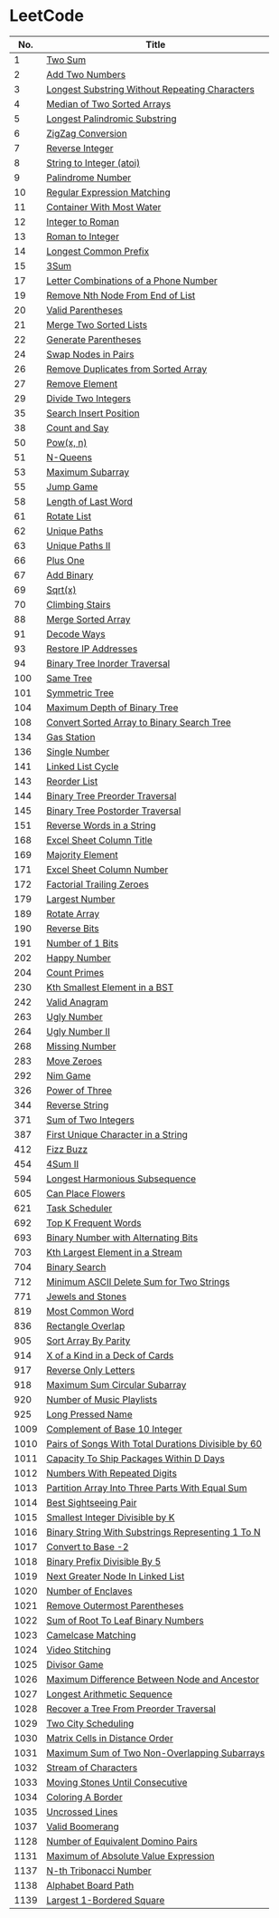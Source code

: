 # LeetCode

|No.|Title|
| - | - |
| 1 | [ Two Sum](code/1.two-sum.cpp) |
| 2 | [ Add Two Numbers](code/2.add-two-numbers.cpp) |
| 3 | [ Longest Substring Without Repeating Characters](code/3.longest-substring-without-repeating-characters.cpp) |
| 4 | [ Median of Two Sorted Arrays](code/4.median-of-two-sorted-arrays.cpp) |
| 5 | [ Longest Palindromic Substring](code/5.longest-palindromic-substring.cpp) |
| 6 | [ ZigZag Conversion](code/6.zig-zag-conversion.cpp) |
| 7 | [ Reverse Integer](code/7.reverse-integer.cpp) |
| 8 | [ String to Integer (atoi)](code/8.string-to-integer-atoi.cpp) |
| 9 | [ Palindrome Number](code/9.palindrome-number.cpp) |
| 10 | [ Regular Expression Matching](code/10.regular-expression-matching.cpp) |
| 11 | [ Container With Most Water](code/11.container-with-most-water.cpp) |
| 12 | [ Integer to Roman](code/12.integer-to-roman.cpp) |
| 13 | [ Roman to Integer](code/13.roman-to-integer.cpp) |
| 14 | [ Longest Common Prefix](code/14.longest-common-prefix.cpp) |
| 15 | [ 3Sum](code/15.3-sum.cpp) |
| 17 | [ Letter Combinations of a Phone Number](code/17.letter-combinations-of-a-phone-number.cpp) |
| 19 | [ Remove Nth Node From End of List](code/19.remove-nth-node-from-end-of-list.cpp) |
| 20 | [ Valid Parentheses](code/20.valid-parentheses.cpp) |
| 21 | [ Merge Two Sorted Lists](code/21.merge-two-sorted-lists.cpp) |
| 22 | [ Generate Parentheses](code/22.generate-parentheses.cpp) |
| 24 | [ Swap Nodes in Pairs](code/24.swap-nodes-in-pairs.cpp) |
| 26 | [ Remove Duplicates from Sorted Array](code/26.remove-duplicates-from-sorted-array.cpp) |
| 27 | [ Remove Element](code/27.remove-element.cpp) |
| 29 | [ Divide Two Integers](code/29.divide-two-integers.cpp) |
| 35 | [ Search Insert Position](code/35.search-insert-position.cpp) |
| 38 | [ Count and Say](code/38.count-and-say.cpp) |
| 50 | [ Pow(x, n)](code/50.pow-x-n.cpp) |
| 51 | [ N-Queens](code/51.n-queens.cpp) |
| 53 | [ Maximum Subarray](code/53.maximum-subarray.cpp) |
| 55 | [ Jump Game](code/55.jump-game.cpp) |
| 58 | [ Length of Last Word](code/58.length-of-last-word.cpp) |
| 61 | [ Rotate List](code/61.rotate-list.cpp) |
| 62 | [ Unique Paths](code/62.unique-paths.cpp) |
| 63 | [ Unique Paths II](code/63.unique-paths-ii.cpp) |
| 66 | [ Plus One](code/66.plus-one.cpp) |
| 67 | [ Add Binary](code/67.add-binary.cpp) |
| 69 | [ Sqrt(x)](code/69.sqrt-x.cpp) |
| 70 | [ Climbing Stairs](code/70.climbing-stairs.cpp) |
| 88 | [ Merge Sorted Array](code/88.merge-sorted-array.cpp) |
| 91 | [ Decode Ways](code/91.decode-ways.cpp) |
| 93 | [ Restore IP Addresses](code/93.restore-ip-addresses.cpp) |
| 94 | [ Binary Tree Inorder Traversal](code/94.binary-tree-inorder-traversal.cpp) |
| 100 | [ Same Tree](code/100.same-tree.cpp) |
| 101 | [ Symmetric Tree](code/101.symmetric-tree.cpp) |
| 104 | [ Maximum Depth of Binary Tree](code/104.maximum-depth-of-binary-tree.cpp) |
| 108 | [ Convert Sorted Array to Binary Search Tree](code/108.convert-sorted-array-to-binary-search-tree.cpp) |
| 134 | [ Gas Station](code/134.gas-station.cpp) |
| 136 | [ Single Number](code/136.single-number.cpp) |
| 141 | [ Linked List Cycle](code/141.linked-list-cycle.cpp) |
| 143 | [ Reorder List](code/143.reorder-list.cpp) |
| 144 | [ Binary Tree Preorder Traversal](code/144.binary-tree-preorder-traversal.cpp) |
| 145 | [ Binary Tree Postorder Traversal](code/145.binary-tree-postorder-traversal.cpp) |
| 151 | [ Reverse Words in a String](code/151.reverse-words-in-a-string.cpp) |
| 168 | [ Excel Sheet Column Title](code/168.excel-sheet-column-title.cpp) |
| 169 | [ Majority Element](code/169.majority-element.cpp) |
| 171 | [ Excel Sheet Column Number](code/171.excel-sheet-column-number.cpp) |
| 172 | [ Factorial Trailing Zeroes](code/172.factorial-trailing-zeroes.cpp) |
| 179 | [ Largest Number](code/179.largest-number.cpp) |
| 189 | [ Rotate Array](code/189.rotate-array.cpp) |
| 190 | [ Reverse Bits](code/190.reverse-bits.cpp) |
| 191 | [ Number of 1 Bits](code/191.number-of-1-bits.cpp) |
| 202 | [ Happy Number](code/202.happy-number.cpp) |
| 204 | [ Count Primes](code/204.count-primes.cpp) |
| 230 | [ Kth Smallest Element in a BST](code/230.kth-smallest-element-in-a-bst.cpp) |
| 242 | [ Valid Anagram](code/242.valid-anagram.cpp) |
| 263 | [ Ugly Number](code/263.ugly-number.cpp) |
| 264 | [ Ugly Number II](code/264.ugly-number-ii.cpp) |
| 268 | [ Missing Number](code/268.missing-number.cpp) |
| 283 | [ Move Zeroes](code/283.move-zeroes.cpp) |
| 292 | [ Nim Game](code/292.nim-game.cpp) |
| 326 | [ Power of Three](code/326.power-of-three.cpp) |
| 344 | [ Reverse String](code/344.reverse-string.cpp) |
| 371 | [ Sum of Two Integers](code/371.sum-of-two-integers.cpp) |
| 387 | [ First Unique Character in a String](code/387.first-unique-character-in-a-string.cpp) |
| 412 | [ Fizz Buzz](code/412.fizz-buzz.cpp) |
| 454 | [ 4Sum II](code/454.4-sum-ii.cpp) |
| 594 | [ Longest Harmonious Subsequence](code/594.longest-harmonious-subsequence.cpp) |
| 605 | [ Can Place Flowers](code/605.can-place-flowers.cpp) |
| 621 | [ Task Scheduler](code/621.task-scheduler.cpp) |
| 692 | [ Top K Frequent Words](code/692.top-k-frequent-words.cpp) |
| 693 | [ Binary Number with Alternating Bits](code/693.binary-number-with-alternating-bits.cpp) |
| 703 | [ Kth Largest Element in a Stream](code/703.kth-largest-element-in-a-stream.cpp) |
| 704 | [ Binary Search](code/704.binary-search.cpp) |
| 712 | [ Minimum ASCII Delete Sum for Two Strings](code/712.minimum-ascii-delete-sum-for-two-strings.cpp) |
| 771 | [ Jewels and Stones](code/771.jewels-and-stones.cpp) |
| 819 | [ Most Common Word](code/819.most-common-word.cpp) |
| 836 | [ Rectangle Overlap](code/836.rectangle-overlap.cpp) |
| 905 | [ Sort Array By Parity](code/905.sort-array-by-parity.cpp) |
| 914 | [ X of a Kind in a Deck of Cards](code/914.x-of-a-kind-in-a-deck-of-cards.cpp) |
| 917 | [ Reverse Only Letters](code/917.reverse-only-letters.cpp) |
| 918 | [ Maximum Sum Circular Subarray](code/918.maximum-sum-circular-subarray.cpp) |
| 920 | [ Number of Music Playlists](code/920.number-of-music-playlists.cpp) |
| 925 | [ Long Pressed Name](code/925.long-pressed-name.cpp) |
| 1009 | [ Complement of Base 10 Integer](code/1009.complement-of-base-10-integer.cpp) |
| 1010 | [ Pairs of Songs With Total Durations Divisible by 60](code/1010.pairs-of-songs-with-total-durations-divisible-by-60.cpp) |
| 1011 | [ Capacity To Ship Packages Within D Days](code/1011.capacity-to-ship-packages-within-d-days.cpp) |
| 1012 | [ Numbers With Repeated Digits](code/1012.numbers-with-repeated-digits.cpp) |
| 1013 | [ Partition Array Into Three Parts With Equal Sum](code/1013.partition-array-into-three-parts-with-equal-sum.cpp) |
| 1014 | [ Best Sightseeing Pair](code/1014.best-sightseeing-pair.cpp) |
| 1015 | [ Smallest Integer Divisible by K](code/1015.smallest-integer-divisible-by-k.cpp) |
| 1016 | [ Binary String With Substrings Representing 1 To N](code/1016.binary-string-with-substrings-representing-1-to-n.cpp) |
| 1017 | [ Convert to Base -2](code/1017.convert-to-base-2.cpp) |
| 1018 | [ Binary Prefix Divisible By 5](code/1018.binary-prefix-divisible-by-5.cpp) |
| 1019 | [ Next Greater Node In Linked List](code/1019.next-greater-node-in-linked-list.cpp) |
| 1020 | [ Number of Enclaves](code/1020.number-of-enclaves.cpp) |
| 1021 | [ Remove Outermost Parentheses](code/1021.remove-outermost-parentheses.cpp) |
| 1022 | [ Sum of Root To Leaf Binary Numbers](code/1022.sum-of-root-to-leaf-binary-numbers.cpp) |
| 1023 | [ Camelcase Matching](code/1023.camelcase-matching.cpp) |
| 1024 | [ Video Stitching](code/1024.video-stitching.cpp) |
| 1025 | [ Divisor Game](code/1025.divisor-game.cpp) |
| 1026 | [ Maximum Difference Between Node and Ancestor](code/1026.maximum-difference-between-node-and-ancestor.cpp) |
| 1027 | [ Longest Arithmetic Sequence](code/1027.longest-arithmetic-sequence.cpp) |
| 1028 | [ Recover a Tree From Preorder Traversal](code/1028.recover-a-tree-from-preorder-traversal.cpp) |
| 1029 | [ Two City Scheduling](code/1029.two-city-scheduling.cpp) |
| 1030 | [ Matrix Cells in Distance Order](code/1030.matrix-cells-in-distance-order.cpp) |
| 1031 | [ Maximum Sum of Two Non-Overlapping Subarrays](code/1031.maximum-sum-of-two-non-overlapping-subarrays.cpp) |
| 1032 | [ Stream of Characters](code/1032.stream-of-characters.cpp) |
| 1033 | [ Moving Stones Until Consecutive](code/1033.moving-stones-until-consecutive.cpp) |
| 1034 | [ Coloring A Border](code/1034.coloring-a-border.cpp) |
| 1035 | [ Uncrossed Lines](code/1035.uncrossed-lines.cpp) |
| 1037 | [ Valid Boomerang](code/1037.valid-boomerang.cpp) |
| 1128 | [ Number of Equivalent Domino Pairs](code/1128.number-of-equivalent-domino-pairs.cpp) |
| 1131 | [ Maximum of Absolute Value Expression](code/1131.maximum-of-absolute-value-expression.cpp) |
| 1137 | [ N-th Tribonacci Number](code/1137.n-th-tribonacci-number.cpp) |
| 1138 | [ Alphabet Board Path](code/1138.alphabet-board-path.cpp) |
| 1139 | [ Largest 1-Bordered Square](code/1139.largest-1-bordered-square.cpp) |
